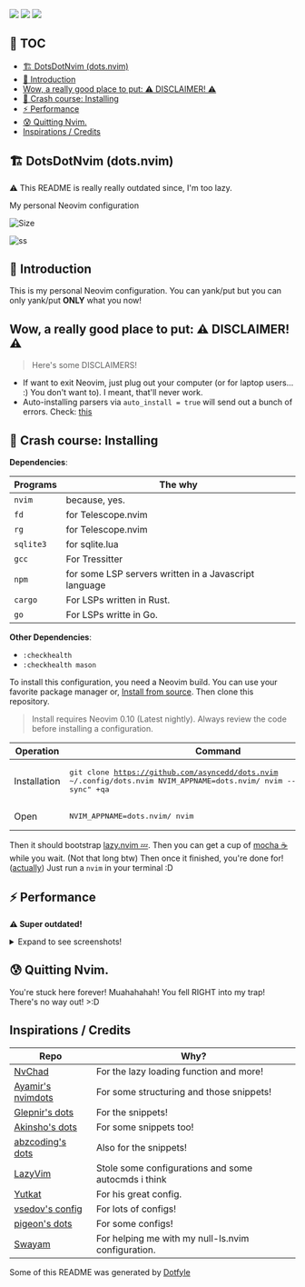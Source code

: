 <a href="https://dotfyle.com/asyncedd/dotsnvim"><img src="https://dotfyle.com/asyncedd/dotsnvim/badges/plugins?style=for-the-badge" /></a>
<a href="https://dotfyle.com/asyncedd/dotsnvim"><img src="https://dotfyle.com/asyncedd/dotsnvim/badges/leaderkey?style=for-the-badge" /></a>
<a href="https://dotfyle.com/asyncedd/dotsnvim"><img src="https://dotfyle.com/asyncedd/dotsnvim/badges/plugin-manager?style=for-the-badge" /></a>

<!--toc:start-->

## 📜 TOC

- [🏗️ DotsDotNvim (dots.nvim)](#%EF%B8%8F-dotsdotnvim-dotsnvim)
- [👋 Introduction](#-introduction)
- [Wow, a really good place to put: ⚠️ DISCLAIMER! ⚠️](#wow-a-really-good-place-to-put-️-disclaimer-️)
- [🤨 Crash course: Installing](#-crash-course-installing)
- [⚡ Performance](#-performance)
- [😰 Quitting Nvim.](#-quitting-nvim)
- [Inspirations / Credits](#inspirations--credits)
<!--toc:end-->

## 🏗️ DotsDotNvim (dots.nvim)

:warning: This README is really really outdated since, I'm too lazy.

My personal Neovim configuration

![Size](https://img.shields.io/github/repo-size/asyncedd/dots.nvim?color=%23DDB6F2&label=SIZE&logo=codesandbox&style=for-the-badge&logoColor=D9E0EE&labelColor=302D41)

<!-- ![ss](https://i.imgur.com/5pSbIS4.png) -->

![ss](https://files.catbox.moe/p0pogb.png)

## 👋 Introduction

This is my personal Neovim configuration.
You can yank/put but you can only yank/put **ONLY** what you now!

## Wow, a really good place to put: ⚠️ DISCLAIMER! ⚠️

> Here's some DISCLAIMERS!

- If want to exit Neovim, just plug out your computer (or for laptop users...
  :) You don't want to). I meant, that'll never work.
- Auto-installing parsers via `auto_install = true` will send out a bunch of errors. Check: [this](https://github.com/nvim-treesitter/nvim-treesitter/issues/4250)

## 🤨 Crash course: Installing

**Dependencies**:

| Programs  | The why                                               |
| --------- | ----------------------------------------------------- |
| `nvim`    | because, yes.                                         |
| `fd`      | for Telescope.nvim                                    |
| `rg`      | for Telescope.nvim                                    |
| `sqlite3` | for sqlite.lua                                        |
| `gcc`     | For Tressitter                                        |
| `npm`     | for some LSP servers written in a Javascript language |
| `cargo`   | For LSPs written in Rust.                             |
| `go`      | For LSPs writte in Go.                                |

**Other Dependencies**:

- `:checkhealth`
- `:checkhealth mason`

To install this configuration, you need a Neovim build. You can use your
favorite package manager or,
[Install from source](https://dev.to/asyncedd/building-neovim-from-source-1794).
Then clone this repository.

> Install requires Neovim 0.10 (Latest nightly). Always review the code before installing a configuration.

| Operation    | Command                                                                                                                                            |
| ------------ | -------------------------------------------------------------------------------------------------------------------------------------------------- |
| Installation | <pre lang="sh">git clone https://github.com/asyncedd/dots.nvim ~/.config/dots.nvim NVIM_APPNAME=dots.nvim/ nvim --headless +"Lazy! sync" +qa</pre> |
| Open         | <pre lang="sh">NVIM_APPNAME=dots.nvim/ nvim</pre>                                                                                                  |

Then it should bootstrap [lazy.nvim 💤](https://github.com/folke/lazy.nvim).
Then you can get a cup of [mocha ☕](https://github.com/catppuccin/nvim) while
you wait. (Not that long btw) Then once it finished, you're done for! ([actually](https://github.com/asyncedd/dots.nvim#-quitting-nvim))
Just run a `nvim` in your terminal :D

## ⚡ Performance

**⚠️ Super outdated!**

<details>
<summary>Expand to see screenshots!</summary>

| Context                           | Screenshot                                              |
| --------------------------------- | ------------------------------------------------------- |
| No arguments (`nvim`)             | ![blank buffer](https://files.catbox.moe/ckipl3.png)    |
| With Arguments (`nvim some.file`) | ![a normal buffer](https://files.catbox.moe/rlchtc.png) |

</details>

## 😰 Quitting Nvim.

You're stuck here forever! Muahahahah! You fell RIGHT into my trap! There's no
way out! >:D

## Inspirations / Credits

| Repo                                                                            | Why?                                                |
| ------------------------------------------------------------------------------- | --------------------------------------------------- |
| [NvChad](https://github.com/nvchad/nvchad)                                      | For the lazy loading function and more!             |
| [Ayamir's nvimdots](https://github.com/ayamir/nvimdots)                         | For some structuring and those snippets!            |
| [Glepnir's dots](https://github.com/glepnir/nvim)                               | For the snippets!                                   |
| [Akinsho's dots](https://github.com/akinsho/dotfiles/tree/nightly/.config/nvim) | For some snippets too!                              |
| [abzcoding's dots](https://github.com/abzcoding/lvim)                           | Also for the snippets!                              |
| [LazyVim](https://github.com/LazyVim/LazyVim)                                   | Stole some configurations and some autocmds i think |
| [Yutkat](https://www.youtube.com/@yukiuthman8358)                               | For his great config.                               |
| [vsedov's config](https://github.com/vsedov/nvim)                               | For lots of configs!                                |
| [pigeon's dots](https://github.com/backwardspy/dotfiles)                        | For some configs!                                   |
| [Swayam](https://github.com/Swayam25)                                           | For helping me with my null-ls.nvim configuration.  |

Some of this README was generated by [Dotfyle](https://dotfyle.com)

